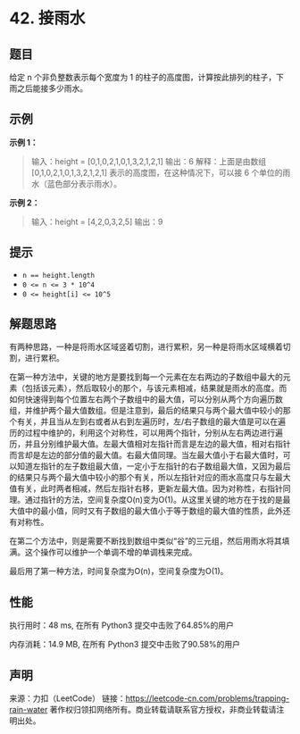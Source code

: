 # 42. 接雨水

## 题目

给定 n 个非负整数表示每个宽度为 1 的柱子的高度图，计算按此排列的柱子，下雨之后能接多少雨水。

## 示例

**示例 1：**

> 输入：height = [0,1,0,2,1,0,1,3,2,1,2,1]
> 输出：6
> 解释：上面是由数组 [0,1,0,2,1,0,1,3,2,1,2,1] 表示的高度图，在这种情况下，可以接 6 个单位的雨水（蓝色部分表示雨水）。
>

**示例 2：**

> 输入：height = [4,2,0,3,2,5]
> 输出：9

## 提示

* `n == height.length`
* `0 <= n <= 3 * 10^4`
* `0 <= height[i] <= 10^5`

## 解题思路

有两种思路，一种是将雨水区域竖着切割，进行累积，另一种是将雨水区域横着切割，进行累积。

在第一种方法中，关键的地方是要找到每一个元素在左右两边的子数组中最大的元素（包括该元素），然后取较小的那个，与该元素相减，结果就是雨水的高度。而如何快速得到每个位置左右两个子数组中的最大值，可以分别从两个方向遍历数组，并维护两个最大值数组。但是注意到，最后的结果只与两个最大值中较小的那个有关，并且当从左到右或者从右到左遍历时，左/右子数组的最大值是可以在遍历的过程中维护的，利用这个对称性，可以用两个指针，分别从左右两边进行遍历，并且分别维护最大值。左最大值相对左指针而言是左边的最大值，相对右指针而言却是左边的部分值的最大值。右最大值同理。当左最大值小于右最大值时，可以知道左指针的左子数组最大值，一定小于左指针的右子数组最大值，又因为最后的结果只与两个最大值中较小的那个有关，所以左指针对应的雨水高度只与左最大值有关，此时两者相减，然后左指针右移，更新左最大值。因为对称性，右指针同理。通过指针的方法，空间复杂度O(n)变为O(1)。从这里关键的地方在于找的是最大值中的最小值，同时又有子数组的最大值小于等于数组的最大值的性质，此外还有对称性。

在第二个方法中，则是需要不断找到数组中类似“谷”的三元组，然后用雨水将其填满。这个操作可以维护一个单调不增的单调栈来完成。

最后用了第一种方法，时间复杂度为O(n)，空间复杂度为O(1)。

## 性能

执行用时：48 ms, 在所有 Python3 提交中击败了64.85%的用户

内存消耗：14.9 MB, 在所有 Python3 提交中击败了90.58%的用户

## 声明

来源：力扣（LeetCode）
链接：https://leetcode-cn.com/problems/trapping-rain-water
著作权归领扣网络所有。商业转载请联系官方授权，非商业转载请注明出处。